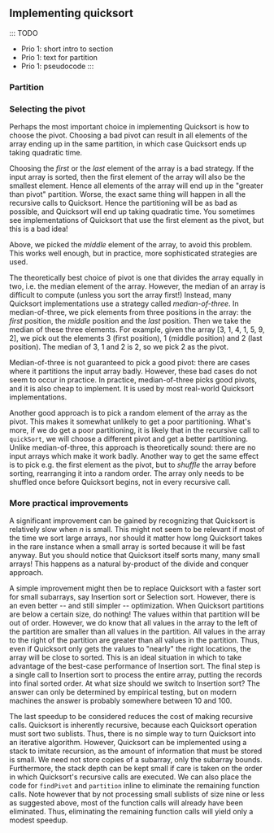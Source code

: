 ## Implementing quicksort

::: TODO
- Prio 1: short intro to section
- Prio 1: text for partition
- Prio 1: pseudocode
:::

### Partition

### Selecting the pivot

Perhaps the most important choice in implementing Quicksort is how to
choose the pivot. Choosing a bad pivot can result in all elements of the
array ending up in the same partition, in which case Quicksort ends up
taking quadratic time.

Choosing the *first* or the *last* element of the array is a bad
strategy. If the input array is sorted, then the first element of the
array will also be the smallest element. Hence all elements of the array
will end up in the "greater than pivot" partition. Worse, the exact
same thing will happen in all the recursive calls to Quicksort. Hence
the partitioning will be as bad as possible, and Quicksort will end up
taking quadratic time. You sometimes see implementations of Quicksort
that use the first element as the pivot, but this is a bad idea!

Above, we picked the *middle* element of the array, to avoid this
problem. This works well enough, but in practice, more sophisticated
strategies are used.

The theoretically best choice of pivot is one that divides the array
equally in two, i.e. the median element of the array. However, the
median of an array is difficult to compute (unless you sort the array
first!) Instead, many Quicksort implementations use a strategy called
*median-of-three*. In median-of-three, we pick elements from three
positions in the array: the *first* position, the *middle* position and
the *last* position. Then we take the median of these three elements.
For example, given the array [3, 1, 4, 1, 5, 9, 2], we pick out the
elements 3 (first position), 1 (middle position) and 2 (last
position). The median of 3, 1 and 2 is 2, so we pick 2 as the pivot.

Median-of-three is not guaranteed to pick a good pivot: there are cases
where it partitions the input array badly. However, these bad cases do
not seem to occur in practice. In practice, median-of-three picks good
pivots, and it is also cheap to implement. It is used by most real-world
Quicksort implementations.

Another good approach is to pick a random element of the array as the
pivot. This makes it somewhat unlikely to get a poor partitioning.
What's more, if we do get a poor partitioning, it is likely that in the
recursive call to `quickSort`, we will choose a different pivot and get
a better partitioning. Unlike median-of-three, this approach is
theoretically sound: there are no input arrays which make it work badly.
Another way to get the same effect is to pick e.g. the first element as
the pivot, but to *shuffle* the array before sorting, rearranging it
into a random order. The array only needs to be shuffled once before
Quicksort begins, not in every recursive call.

### More practical improvements

A significant improvement can be gained by recognizing that Quicksort is
relatively slow when $n$ is small. This might not seem to be relevant if
most of the time we sort large arrays, nor should it matter how long
Quicksort takes in the rare instance when a small array is sorted
because it will be fast anyway. But you should notice that Quicksort
itself sorts many, many small arrays! This happens as a natural
by-product of the divide and conquer approach.

A simple improvement might then be to replace Quicksort with a faster
sort for small subarrays, say Insertion sort or Selection sort. However,
there is an even better -- and still simpler -- optimization. When
Quicksort partitions are below a certain size, do nothing! The values
within that partition will be out of order. However, we do know that all
values in the array to the left of the partition are smaller than all
values in the partition. All values in the array to the right of the
partition are greater than all values in the partition. Thus, even if
Quicksort only gets the values to "nearly" the right locations, the
array will be close to sorted. This is an ideal situation in which to
take advantage of the best-case performance of Insertion sort. The final
step is a single call to Insertion sort to process the entire array,
putting the records into final sorted order. At what size should we
switch to Insertion sort? The answer can only be determined by empirical
testing, but on modern machines the answer is probably somewhere between
10 and 100.

The last speedup to be considered reduces the cost of making recursive
calls. Quicksort is inherently recursive, because each Quicksort
operation must sort two sublists. Thus, there is no simple way to turn
Quicksort into an iterative algorithm. However, Quicksort can be
implemented using a stack to imitate recursion, as the amount of
information that must be stored is small. We need not store copies of a
subarray, only the subarray bounds. Furthermore, the stack depth can be
kept small if care is taken on the order in which Quicksort's recursive
calls are executed. We can also place the code for `findPivot` and
`partition` inline to eliminate the remaining function calls. Note
however that by not processing small sublists of size nine or less as
suggested above, most of the function calls will already have been
eliminated. Thus, eliminating the remaining function calls will yield
only a modest speedup.

